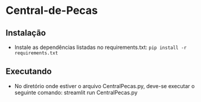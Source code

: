 # Central-de-Pecas

## Instalação
- Instale as dependências listadas no requirements.txt:
```pip install -r requirements.txt```

## Executando
- No diretório onde estiver o arquivo CentralPecas.py, deve-se executar o seguinte comando:
streamlit run CentralPecas.py
